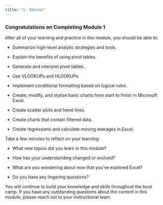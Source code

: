 ```yaml
---
title: "1: Review"
---
```


<img style="display: none;" src="https://static.bc-edx.com/data/dl-1-2/m1/lms/img/banner.jpg" alt="lesson banner" />

### Congratulations on Completing Module 1

After all of your learning and practice in this module, you should be able to:

* Summarize high-level analytic strategies and tools.

* Explain the benefits of using pivot tables.

* Generate and interpret pivot tables.

* Use VLOOKUPs and HLOOKUPs.

* Implement conditional formatting based on logical rules.

* Create, modify, and stylize basic charts from start to finish in Microsoft Excel.

* Create scatter plots and trend lines.

* Create charts that contain filtered data.

* Create regressions and calculate moving averages in Excel.

Take a few minutes to reflect on your learning:

* What new topics did you learn in this module?

* How has your understanding changed or evolved?

* What are you wondering about now that you’ve explored Excel?

* Do you have any lingering questions?

You will continue to build your knowledge and skills throughout the boot camp. If you have any outstanding questions about the content in this module, please reach out to your instructional team.
